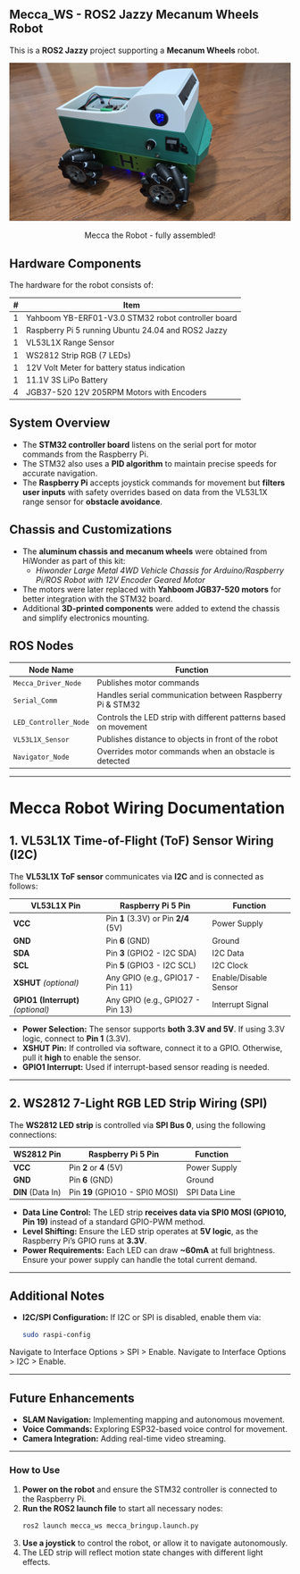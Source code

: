 ##  Mecca_WS - ROS2 Jazzy Mecanum Wheels Robot

This is a **ROS2 Jazzy** project supporting a **Mecanum Wheels** robot.

![  Mecca the Robot  ](images/20250304_111006.png)

<p align="center">Mecca the Robot - fully assembled!</p>


## Hardware Components

The hardware for the robot consists of:

| #  | Item                                              |
|----|--------------------------------------------------|
| 1  | Yahboom YB-ERF01-V3.0 STM32 robot controller board |
| 1  | Raspberry Pi 5 running Ubuntu 24.04 and ROS2 Jazzy |
| 1  | VL53L1X Range Sensor                             |
| 1  | WS2812 Strip RGB (7 LEDs)                        |
| 1  | 12V Volt Meter for battery status indication     |
| 1  | 11.1V 3S LiPo Battery                            |
| 4  | JGB37-520 12V 205RPM Motors with Encoders       |

## System Overview

- The **STM32 controller board** listens on the serial port for motor commands from the Raspberry Pi.
- The STM32 also uses a **PID algorithm** to maintain precise speeds for accurate navigation.
- The **Raspberry Pi** accepts joystick commands for movement but **filters user inputs** with safety overrides based on data from the VL53L1X range sensor for **obstacle avoidance**.

## Chassis and Customizations

- The **aluminum chassis and mecanum wheels** were obtained from HiWonder as part of this kit:
  - *Hiwonder Large Metal 4WD Vehicle Chassis for Arduino/Raspberry Pi/ROS Robot with 12V Encoder Geared Motor*
- The motors were later replaced with **Yahboom JGB37-520 motors** for better integration with the STM32 board.
- Additional **3D-printed components** were added to extend the chassis and simplify electronics mounting.

## ROS Nodes

| Node Name              | Function                                               |
|------------------------|-------------------------------------------------------|
| `Mecca_Driver_Node`    | Publishes motor commands                              |
| `Serial_Comm`          | Handles serial communication between Raspberry Pi & STM32 |
| `LED_Controller_Node`  | Controls the LED strip with different patterns based on movement |
| `VL53L1X_Sensor`       | Publishes distance to objects in front of the robot  |
| `Navigator_Node`       | Overrides motor commands when an obstacle is detected |

---

# Mecca Robot Wiring Documentation

## 1. VL53L1X Time-of-Flight (ToF) Sensor Wiring (I2C)
The **VL53L1X ToF sensor** communicates via **I2C** and is connected as follows:

| **VL53L1X Pin** | **Raspberry Pi 5 Pin** | **Function** |
|---------------|------------------|------------|
| **VCC** | Pin **1** (3.3V) or Pin **2/4** (5V) | Power Supply |
| **GND** | Pin **6** (GND) | Ground |
| **SDA** | Pin **3** (GPIO2 - I2C SDA) | I2C Data |
| **SCL** | Pin **5** (GPIO3 - I2C SCL) | I2C Clock |
| **XSHUT** *(optional)* | Any GPIO (e.g., GPIO17 - Pin 11) | Enable/Disable Sensor |
| **GPIO1 (Interrupt)** *(optional)* | Any GPIO (e.g., GPIO27 - Pin 13) | Interrupt Signal |

- **Power Selection:** The sensor supports **both 3.3V and 5V**. If using 3.3V logic, connect to **Pin 1** (3.3V).
- **XSHUT Pin:** If controlled via software, connect it to a GPIO. Otherwise, pull it **high** to enable the sensor.
- **GPIO1 Interrupt:** Used if interrupt-based sensor reading is needed.

---

## 2. WS2812 7-Light RGB LED Strip Wiring (SPI)
The **WS2812 LED strip** is controlled via **SPI Bus 0**, using the following connections:

| **WS2812 Pin** | **Raspberry Pi 5 Pin** | **Function** |
|---------------|------------------|------------|
| **VCC** | Pin **2** or **4** (5V) | Power Supply |
| **GND** | Pin **6** (GND) | Ground |
| **DIN** (Data In) | Pin **19** (GPIO10 - SPI0 MOSI) | SPI Data Line |

- **Data Line Control:** The LED strip **receives data via SPI0 MOSI (GPIO10, Pin 19)** instead of a standard GPIO-PWM method.
- **Level Shifting:** Ensure the LED strip operates at **5V logic**, as the Raspberry Pi’s GPIO runs at **3.3V**.
- **Power Requirements:** Each LED can draw **~60mA** at full brightness. Ensure your power supply can handle the total current demand.

---

## Additional Notes
- **I2C/SPI Configuration:** If I2C or SPI is disabled, enable them via:
  ```bash
  sudo raspi-config

Navigate to Interface Options > SPI > Enable.
Navigate to Interface Options > I2C > Enable.


---

## Future Enhancements

- **SLAM Navigation:** Implementing mapping and autonomous movement.
- **Voice Commands:** Exploring ESP32-based voice control for movement.
- **Camera Integration:** Adding real-time video streaming.

---

### How to Use

1. **Power on the robot** and ensure the STM32 controller is connected to the Raspberry Pi.
2. **Run the ROS2 launch file** to start all necessary nodes:
   ```bash
   ros2 launch mecca_ws mecca_bringup.launch.py
3. **Use a joystick** to control the robot, or allow it to navigate autonomously.
4. The LED strip will reflect motion state changes with different light effects.



